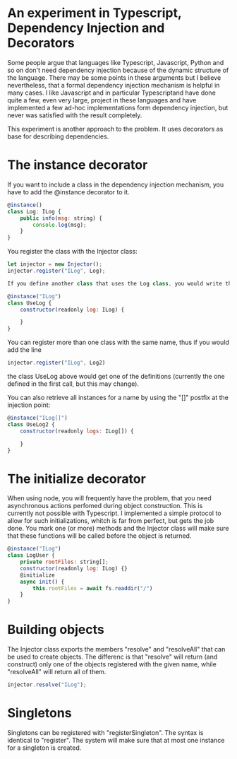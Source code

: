 # An experiment in Typescript, Dependency Injection and Decorators

Some people argue that languages like Typescript, Javascript, Python and so on don't need dependency injection 
because of the dynamic structure of the language. There may be some points in these arguments but I believe nevertheless,
that a formal dependency injection mechanism is helpful in many cases. I like Javascript and in particular Typescriptand have
done quite a few, even very large, project in these languages and have implemented a few ad-hoc implementations form
dependency injection, but never was satisfied with the result completely.

This experiment is another approach to the problem. It uses decorators as base for describing dependencies.

# The instance decorator

If you want to include a class in the dependency injection mechanism, you have to add the @instance decorator to it.
```javascript
@instance()
class Log: ILog {
    public info(msg: string) {
        console.log(msg);
    }
}
```

You register the class with the Injector class:

```javascript
let injector = new Injector();
injector.register("ILog", Log);

If you define another class that uses the Log class, you would write the following:

@instance("ILog")
class UseLog {
    constructor(readonly log: ILog) {

    }
}
```

You can register more than one class with the same name, thus if you would add the line
```Javascript
injector.register("ILog", Log2)
```
the class UseLog above would get one of the definitions (currently the one defined in the first call,
but this may change).

You can also retrieve all instances for a name by using the "[]" postfix at the injection point:
```javascript
@instance("ILog[]") 
class UseLog2 {
    constructor(readonly logs: ILog[]) {

    }
}
```
# The initialize decorator

When using node, you will frequently have the problem, that you need asynchronous actions perfomed during object construction. This is
currently not possible with Typescript. I implemented a simple protocol to allow for such initializations, whitch is far from perfect, 
but gets the job done. You mark one (or more) methods and the Injector class will make sure that these functions will be called before
the object is returned.

```javascript
@instance("ILog")
class LogUser {
    private rootFiles: string[];
    constructor(readonly log: ILog) {}
    @initialize
    async init() {
        this.rootFiles = await fs.readdir("/")
    }
}
```
# Building objects

The Injector class exports the members "resolve" and "resolveAll" that can be used to create objects. The differenc is that "resolve"
will return (and construct) only one of the objects registered with the given name, while "resolveAll" will return all of them.

```javascript
injector.resolve("ILog");
```
# Singletons

Singletons can be registered with "registerSingleton". The syntax is identical to "register". The system will make sure that at most 
one instance for a singleton is created.